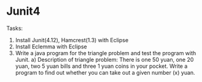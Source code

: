 # Junit4
Tasks:
1.	Install Junit(4.12), Hamcrest(1.3) with Eclipse
2.	Install Eclemma with Eclipse
3.	Write a java program for the triangle problem and test the program with Junit. 
a)	Description of triangle problem:
There is one 50 yuan, one 20 yuan, two 5 yuan bills and three 1 yuan coins in your pocket. Write a program to find out whether you can take out a given number (x) yuan. 
